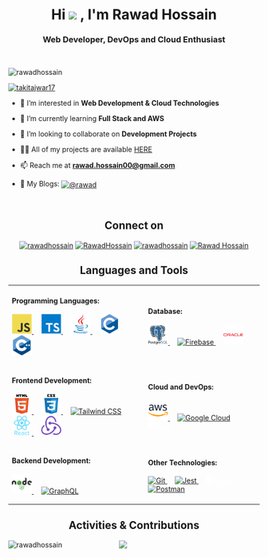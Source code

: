 <h1 align="center">Hi <img src="https://media.giphy.com/media/hvRJCLFzcasrR4ia7z/giphy.gif" width="32">
, I'm Rawad Hossain </h1>
<h3 align="center">Web Developer, DevOps and Cloud Enthusiast</h3>
<br>

<!-- <img align="right" alt="Coding" width="500"  src="https://media.tenor.com/2uyENRmiUt0AAAAd/coding.gif"> -->
<p align="left"> <img src="https://komarev.com/ghpvc/?username=rawadhossain&label=Profile%20views&color=blueviolet&style=flat" alt="rawadhossain" /> </p>
<p align="left"> <a href="https://linkedin.com/in/rawadhossain" target="blank"><img src="https://img.shields.io/twitter/follow/rawadhossain?logo=twitter&color=bluebrightgreen&style=for-the-badge" alt="takitajwar17" /></a> </p>
<!-- <p align="left"> <a href="https://linkedin.com/in/rawadhossain" target="blank"><img align="center" src="https://raw.githubusercontent.com/rahuldkjain/github-profile-readme-generator/master/src/images/icons/Social/linked-in-alt.svg?logo=linked-in&style=for-the-badge" alt="rawadhossain" height="20" width="40" /></a> </p> -->

-   🔭 I’m interested in **Web Development & Cloud Technologies**

-   🌱 I’m currently learning **Full Stack and AWS**

-   👯 I’m looking to collaborate on **Development Projects**

-   👨‍💻 All of my projects are available [HERE](https://github.com/rawadhossain?tab=repositories)

-   📫 Reach me at **rawad.hossain00@gmail.com**

-   📝 My Blogs:
    <a href="https://rawad.hashnode.dev/" target="blank"><img align="center" src="https://img.shields.io/badge/Hashnode-2962FF?style=for-the-badge&logo=hashnode&logoColor=white" alt="@rawad"  /></a>
    <!-- ![Hashnode](https://img.shields.io/badge/Hashnode-2962FF?style=flat&logo=hashnode&logoColor=white) -->

<br>

<h2 align="center">Connect on</h2>
<p align="center">
<a href="https://linkedin.com/in/rawadhossain" target="blank"><img align="center" src="https://raw.githubusercontent.com/rahuldkjain/github-profile-readme-generator/master/src/images/icons/Social/linked-in-alt.svg" alt="rawadhossain" height="30" width="40" /></a>
<a href="https://x.com/RawadHossain" target="blank"><img align="center" src="https://raw.githubusercontent.com/rahuldkjain/github-profile-readme-generator/master/src/images/icons/Social/twitter.svg" alt="RawadHossain" height="30" width="40" /></a>
<a href="https://www.instagram.com/_rawad._" target="blank"><img align="center" src="https://raw.githubusercontent.com/rahuldkjain/github-profile-readme-generator/master/src/images/icons/Social/instagram.svg" alt="rawadhossain" height="30" width="40" /></a>
<a href="https://facebook.com/rawadhossain" target="blank"><img align="center" src="https://raw.githubusercontent.com/rahuldkjain/github-profile-readme-generator/master/src/images/icons/Social/facebook.svg" alt="Rawad Hossain" height="30" width="40" /></a>

</p>


<h2 align="center">Languages and Tools</h2>

<table align="center">
  <tr>
    <td align="center" valign="middle">
  <h4 align="left">Programming Languages:</h4>
  <p align="left">
    <a href="https://developer.mozilla.org/en-US/docs/Web/JavaScript" target="_blank" rel="noreferrer" style="margin-right: 15px;"> 
      <img src="https://raw.githubusercontent.com/devicons/devicon/master/icons/javascript/javascript-original.svg" alt="JavaScript" width="40" height="40"/> 
    </a>
    <a href="https://www.typescriptlang.org/" target="_blank" rel="noreferrer" style="margin-right: 15px;"> 
      <img src="https://raw.githubusercontent.com/devicons/devicon/master/icons/typescript/typescript-original.svg" alt="TypeScript" width="40" height="40"/> 
    </a>
    <a href="https://www.java.com" target="_blank" rel="noreferrer" style="margin-right: 15px;"> 
      <img src="https://raw.githubusercontent.com/devicons/devicon/master/icons/java/java-original.svg" alt="Java" width="40" height="40"/> 
    </a>
    <a href="https://www.cprogramming.com/" target="_blank" rel="noreferrer" style="margin-right: 15px;"> 
      <img src="https://raw.githubusercontent.com/devicons/devicon/master/icons/c/c-original.svg" alt="C" width="40" height="40"/> 
    </a>
    <a href="https://www.w3schools.com/cpp/" target="_blank" rel="noreferrer" style="margin-right: 15px;"> 
      <img src="https://raw.githubusercontent.com/devicons/devicon/master/icons/cplusplus/cplusplus-original.svg" alt="C++" width="40" height="40"/> 
    </a>
    <!-- <a href="https://www.w3schools.com/cs/" target="_blank" rel="noreferrer" style="margin-right: 15px;"> 
      <img src="https://raw.githubusercontent.com/devicons/devicon/master/icons/csharp/csharp-original.svg" alt="C#" width="40" height="40"/> 
    </a> -->
  </p>
</td>

  <td align="center" valign="middle">
      <h4 align="left">Database:</h4>
      <p align="left">
        <a href="https://www.postgresql.org" target="_blank" rel="noreferrer" style="margin-right: 15px;"> <img src="https://raw.githubusercontent.com/devicons/devicon/master/icons/postgresql/postgresql-original-wordmark.svg" alt="PostgreSQL" width="40" height="40"/> </a>
        <a href="https://firebase.google.com/" target="_blank" rel="noreferrer" style="margin-right: 15px;"> <img src="https://www.vectorlogo.zone/logos/firebase/firebase-icon.svg" alt="Firebase" width="40" height="40"/> </a>
        <a href="https://www.oracle.com/" target="_blank" rel="noreferrer" style="margin-right: 15px;"> <img src="https://raw.githubusercontent.com/devicons/devicon/master/icons/oracle/oracle-original.svg" alt="Oracle" width="40" height="40"/> </a>
      </p>
    </td>
  </tr>

  <tr>
    <td align="center" valign="middle">
      <h4 align="left">Frontend Development:</h4>
      <p align="left">
        <a href="https://www.w3.org/html/" target="_blank" rel="noreferrer" style="margin-right: 15px;"> <img src="https://raw.githubusercontent.com/devicons/devicon/master/icons/html5/html5-original-wordmark.svg" alt="HTML5" width="40" height="40"/> </a>
        <a href="https://www.w3schools.com/css/" target="_blank" rel="noreferrer" style="margin-right: 15px;"> <img src="https://raw.githubusercontent.com/devicons/devicon/master/icons/css3/css3-original-wordmark.svg" alt="CSS3" width="40" height="40"/> </a>
        <a href="https://tailwindcss.com/" target="_blank" rel="noreferrer" style="margin-right: 15px;"> <img src="https://www.vectorlogo.zone/logos/tailwindcss/tailwindcss-icon.svg" alt="Tailwind CSS" width="40" height="40"/> </a>
        <a href="https://reactjs.org/" target="_blank" rel="noreferrer" style="margin-right: 15px;"> <img src="https://raw.githubusercontent.com/devicons/devicon/master/icons/react/react-original-wordmark.svg" alt="React" width="40" height="40"/> </a>
        <a href="https://redux.js.org" target="_blank" rel="noreferrer" style="margin-right: 15px;"> <img src="https://raw.githubusercontent.com/devicons/devicon/master/icons/redux/redux-original.svg" alt="Redux" width="40" height="40"/> </a>
      </p>
    </td>
    
   <td align="center" valign="middle">

 <h4 align="left">Cloud and DevOps:</h4>
      <p align="left">
        <a href="https://aws.amazon.com" target="_blank" rel="noreferrer" style="margin-right: 15px;"> <img src="https://raw.githubusercontent.com/devicons/devicon/master/icons/amazonwebservices/amazonwebservices-original-wordmark.svg" alt="AWS" width="40" height="40" /> </a>
        <a href="https://cloud.google.com" target="_blank" rel="noreferrer" style="margin-right: 15px;"> <img src="https://www.vectorlogo.zone/logos/google_cloud/google_cloud-icon.svg" alt="Google Cloud" width="40" height="40"/> </a>
        <a href="https://www.gnu.org/software/bash/" target="_blank" rel="noreferrer" style="margin-right: 15px;"> <img src="https://www.vectorlogo.zone/logos/gnu_bash/gnu_bash-icon.svg" alt="Bash" width="40" height="40" style="filter: brightness(0) invert(1);" /> </a>
      </p>
     
</td>
  </tr>

  <tr>
    <td align="center" valign="middle">
      <h4 align="left">Backend Development:</h4>
      <p align="left">
        <a href="https://nodejs.org" target="_blank" rel="noreferrer" style="margin-right: 15px;"> <img src="https://raw.githubusercontent.com/devicons/devicon/master/icons/nodejs/nodejs-original-wordmark.svg" alt="Node.js" width="40" height="40"/> </a>
        <a href="https://graphql.org" target="_blank" rel="noreferrer" style="margin-right: 15px;"> <img src="https://www.vectorlogo.zone/logos/graphql/graphql-icon.svg" alt="GraphQL" width="40" height="40"/> </a>
      </p>
    </td>

  <td align="center" valign="middle">
  <h4 align="left">Other Technologies:</h4>
  <p align="left">
    <!-- <a href="https://dotnet.microsoft.com/" target="_blank" rel="noreferrer"> <img src="https://raw.githubusercontent.com/devicons/devicon/master/icons/dot-net/dot-net-original-wordmark.svg" alt=".NET" width="40" height="40"/> </a> -->
    <a href="https://git-scm.com/" target="_blank" rel="noreferrer" style="margin-right: 15px;"> 
      <img src="https://www.vectorlogo.zone/logos/git-scm/git-scm-icon.svg" alt="Git" width="40" height="40"/> 
    </a>
    <a href="https://jestjs.io" target="_blank" rel="noreferrer" style="margin-right: 15px;"> 
      <img src="https://www.vectorlogo.zone/logos/jestjsio/jestjsio-icon.svg" alt="Jest" width="40" height="40"/> 
    </a>
    <a href="https://nextjs.org/" target="_blank" rel="noreferrer" style="margin-right: 15px;"> 
      <img src="https://cdn.worldvectorlogo.com/logos/nextjs-2.svg" alt="Next.js" width="40" height="40" style="filter: brightness(0) invert(1)"/> 
    </a>
    <a href="https://postman.com" target="_blank" rel="noreferrer" style="margin-right: 15px;"> 
      <img src="https://www.vectorlogo.zone/logos/getpostman/getpostman-icon.svg" alt="Postman" width="40" height="40"/> 
    </a>
  </p>
</td>

  </tr>
</table>


<h2 align="center">Activities & Contributions</h2>
<p>
  <img align="left" src="https://github-readme-stats.vercel.app/api/top-langs?username=rawadhossain&show_icons=true&hide_progress=true&theme=dark" alt="rawadhossain" width="44%">
</p>
<p>
  <a href="https://github.com/rawadhossain">
    <img width="52%" src="https://github-readme-streak-stats.herokuapp.com/?user=rawadhossain&theme=dark&theme=black-ice&stroke=0000">
<!--         <img width="52%" src="https://streak-stats.demolab.com?user=rawadhossain&theme=dark-smoky"> -->
<!--       <a href="https://git.io/streak-stats"><img src="https://streak-stats.demolab.com?user=rawadhossain&theme=dark-smoky&border_radius=5.5&card_width=480&card_height=210" alt="GitHub Streak" /></a> -->
  </a>
</p>

